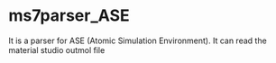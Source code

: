 # ms7parser_ASE
It is a parser for ASE (Atomic Simulation Environment). It can read the material studio outmol file 

